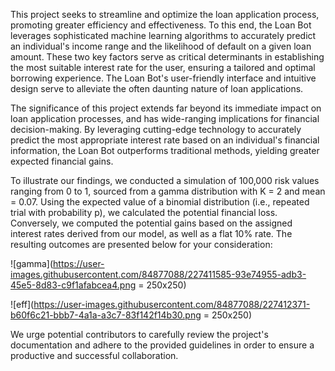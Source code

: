 This project seeks to streamline and optimize the loan application process, promoting greater efficiency and effectiveness. To this end, the Loan Bot leverages sophisticated machine learning algorithms to accurately predict an individual's income range and the likelihood of default on a given loan amount. These two key factors serve as critical determinants in establishing the most suitable interest rate for the user, ensuring a tailored and optimal borrowing experience. The Loan Bot's user-friendly interface and intuitive design serve to alleviate the often daunting nature of loan applications.

The significance of this project extends far beyond its immediate impact on loan application processes, and has wide-ranging implications for financial decision-making. By leveraging cutting-edge technology to accurately predict the most appropriate interest rate based on an individual's financial information, the Loan Bot outperforms traditional methods, yielding greater expected financial gains.

To illustrate our findings, we conducted a simulation of 100,000 risk values ranging from 0 to 1, sourced from a gamma distribution with K = 2 and mean = 0.07. Using the expected value of a binomial distribution (i.e., repeated trial with probability p), we calculated the potential financial loss. Conversely, we computed the potential gains based on the assigned interest rates derived from our model, as well as a flat 10% rate. The resulting outcomes are presented below for your consideration:

![gamma](https://user-images.githubusercontent.com/84877088/227411585-93e74955-adb3-45e5-8d83-c9f1afabcea4.png = 250x250)

![eff](https://user-images.githubusercontent.com/84877088/227412371-b60f6c21-bbb7-4a1a-a3c7-83f142f14b30.png = 250x250)



We urge potential contributors to carefully review the project's documentation and adhere to the provided guidelines in order to ensure a productive and successful collaboration.
